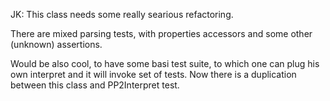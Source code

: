 JK: This class needs some really searious refactoring.

There are mixed parsing tests, with properties accessors and some other (unknown) assertions.

Would be also cool, to have some basi test suite, to which one can plug his own interpret and it will invoke set of tests. Now there is a duplication between this class and PP2Interpret test.